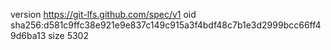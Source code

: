 version https://git-lfs.github.com/spec/v1
oid sha256:d581c9ffc38e921e9e837c149c915a3f4bdf48c7b1e3d2999bcc66ff49d6ba13
size 5302
